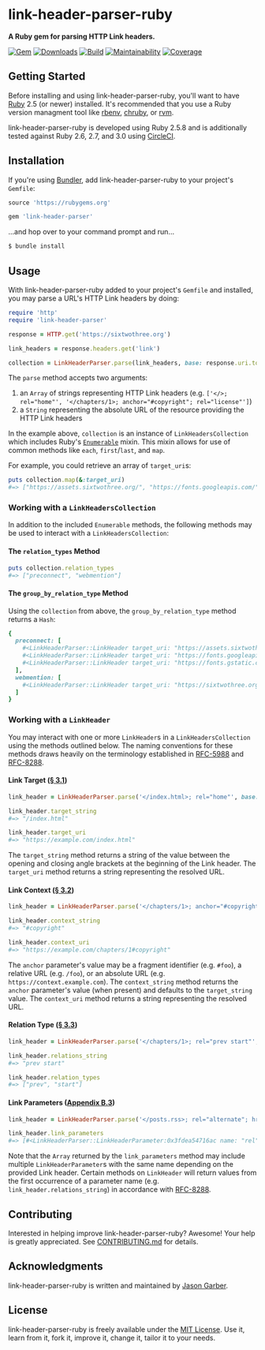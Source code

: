 # link-header-parser-ruby

**A Ruby gem for parsing HTTP Link headers.**

[![Gem](https://img.shields.io/gem/v/link-header-parser.svg?logo=rubygems&style=for-the-badge)](https://rubygems.org/gems/link-header-parser)
[![Downloads](https://img.shields.io/gem/dt/link-header-parser.svg?logo=rubygems&style=for-the-badge)](https://rubygems.org/gems/link-header-parser)
[![Build](https://img.shields.io/circleci/build/github/jgarber623/link-header-parser-ruby?logo=circleci&style=for-the-badge)](https://app.circleci.com/pipelines/github/jgarber623/link-header-parser-ruby)
[![Maintainability](https://img.shields.io/codeclimate/maintainability/jgarber623/link-header-parser-ruby.svg?logo=code-climate&style=for-the-badge)](https://codeclimate.com/github/jgarber623/link-header-parser-ruby)
[![Coverage](https://img.shields.io/codeclimate/c/jgarber623/link-header-parser-ruby.svg?logo=code-climate&style=for-the-badge)](https://codeclimate.com/github/jgarber623/link-header-parser-ruby/code)

## Getting Started

Before installing and using link-header-parser-ruby, you'll want to have [Ruby](https://www.ruby-lang.org) 2.5 (or newer) installed. It's recommended that you use a Ruby version managment tool like [rbenv](https://github.com/rbenv/rbenv), [chruby](https://github.com/postmodern/chruby), or [rvm](https://github.com/rvm/rvm).

link-header-parser-ruby is developed using Ruby 2.5.8 and is additionally tested against Ruby 2.6, 2.7, and 3.0 using [CircleCI](https://app.circleci.com/pipelines/github/jgarber623/link-header-parser-ruby).

## Installation

If you're using [Bundler](https://bundler.io), add link-header-parser-ruby to your project's `Gemfile`:

```ruby
source 'https://rubygems.org'

gem 'link-header-parser'
```

…and hop over to your command prompt and run…

```sh
$ bundle install
```

## Usage

With link-header-parser-ruby added to your project's `Gemfile` and installed, you may parse a URL's HTTP Link headers by doing:

```ruby
require 'http'
require 'link-header-parser'

response = HTTP.get('https://sixtwothree.org')

link_headers = response.headers.get('link')

collection = LinkHeaderParser.parse(link_headers, base: response.uri.to_s)
```

The `parse` method accepts two arguments:

1. an `Array` of strings representing HTTP Link headers (e.g. `['</>; rel="home"', '</chapters/1>; anchor="#copyright"; rel="license"']`)
1. a `String` representing the absolute URL of the resource providing the HTTP Link headers

In the example above, `collection` is an instance of `LinkHeadersCollection` which includes Ruby's [`Enumerable`](https://ruby-doc.org/core/Enumerable.html) mixin. This mixin allows for use of common methods like `each`, `first`/`last`, and `map`.

For example, you could retrieve an array of `target_uri`s:

```ruby
puts collection.map(&:target_uri)
#=> ["https://assets.sixtwothree.org/", "https://fonts.googleapis.com/", "https://fonts.gstatic.com/", "https://sixtwothree.org/webmentions"]
```

### Working with a `LinkHeadersCollection`

In addition to the included `Enumerable` methods, the following methods may be used to interact with a `LinkHeadersCollection`:

#### The `relation_types` Method

```ruby
puts collection.relation_types
#=> ["preconnect", "webmention"]
```

#### The `group_by_relation_type` Method

Using the `collection` from above, the `group_by_relation_type` method returns a `Hash`:

```ruby
{
  preconnect: [
    #<LinkHeaderParser::LinkHeader target_uri: "https://assets.sixtwothree.org/", relation_types: ["preconnect"]>,
    #<LinkHeaderParser::LinkHeader target_uri: "https://fonts.googleapis.com/", relation_types: ["preconnect"]>,
    #<LinkHeaderParser::LinkHeader target_uri: "https://fonts.gstatic.com/", relation_types: ["preconnect"]>
  ],
  webmention: [
    #<LinkHeaderParser::LinkHeader target_uri: "https://sixtwothree.org/webmentions", relation_types: ["webmention"]>
  ]
}
```

### Working with a `LinkHeader`

You may interact with one or more `LinkHeader`s in a `LinkHeadersCollection` using the methods outlined below. The naming conventions for these methods draws heavily on the terminology established in [RFC-5988](https://tools.ietf.org/html/rfc5988) and [RFC-8288](https://tools.ietf.org/html/rfc8288).

#### Link Target ([§ 3.1](https://tools.ietf.org/html/rfc8288#section-3.1))

```ruby
link_header = LinkHeaderParser.parse('</index.html>; rel="home"', base: 'https://example.com/').first

link_header.target_string
#=> "/index.html"

link_header.target_uri
#=> "https://example.com/index.html"
```

The `target_string` method returns a string of the value between the opening and closing angle brackets at the beginning of the Link header. The `target_uri` method returns a string representing the resolved URL.

#### Link Context ([§ 3.2](https://tools.ietf.org/html/rfc8288#section-3.2))

```ruby
link_header = LinkHeaderParser.parse('</chapters/1>; anchor="#copyright"; rel="license"', base: 'https://example.com/').first

link_header.context_string
#=> "#copyright"

link_header.context_uri
#=> "https://example.com/chapters/1#copyright"
```

The `anchor` parameter's value may be a fragment identifier (e.g. `#foo`), a relative URL (e.g. `/foo`), or an absolute URL (e.g. `https://context.example.com`). The `context_string` method returns the `anchor` parameter's value (when present) and defaults to the `target_string` value. The `context_uri` method returns a string representing the resolved URL.

#### Relation Type ([§ 3.3](https://tools.ietf.org/html/rfc8288#section-3.3))

```ruby
link_header = LinkHeaderParser.parse('</chapters/1>; rel="prev start"', base: 'https://example.com/').first

link_header.relations_string
#=> "prev start"

link_header.relation_types
#=> ["prev", "start"]
```

#### Link Parameters ([Appendix B.3](https://tools.ietf.org/html/rfc8288#appendix-B.3))

```ruby
link_header = LinkHeaderParser.parse('</posts.rss>; rel="alternate"; hreflang="en-US"; title="sixtwothree.org: Posts"; type="application/rss+xml"', base: 'https://sixtwothree.org').first

link_header.link_parameters
#=> [#<LinkHeaderParser::LinkHeaderParameter:0x3fdea54716ac name: "rel", value: "alternate">, #<LinkHeaderParser::LinkHeaderParameter:0x3fdea5471684 name: "hreflang", value: "en-US">, #<LinkHeaderParser::LinkHeaderParameter:0x3fdea5471670 name: "title", value: "sixtwothree.org: Posts">, #<LinkHeaderParser::LinkHeaderParameter:0x3fdea547165c name: "type", value: "application/rss+xml">]
```

Note that the `Array` returned by the `link_parameters` method may include multiple `LinkHeaderParameter`s with the same name depending on the provided Link header. Certain methods on `LinkHeader` will return values from the first occurrence of a parameter name (e.g. `link_header.relations_string`) in accordance with [RFC-8288](https://tools.ietf.org/html/rfc8288).

## Contributing

Interested in helping improve link-header-parser-ruby? Awesome! Your help is greatly appreciated. See [CONTRIBUTING.md](https://github.com/jgarber623/link-header-parser-ruby/blob/main/CONTRIBUTING.md) for details.

## Acknowledgments

link-header-parser-ruby is written and maintained by [Jason Garber](https://sixtwothree.org).

## License

link-header-parser-ruby is freely available under the [MIT License](https://opensource.org/licenses/MIT). Use it, learn from it, fork it, improve it, change it, tailor it to your needs.
